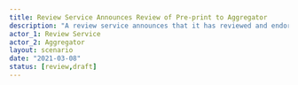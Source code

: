 ```yaml
---
title: Review Service Announces Review of Pre-print to Aggregator
description: "A review service announces that it has reviewed and endorsed a pre-print to a 'downstream' aggregation service."
actor_1: Review Service
actor_2: Aggregator
layout: scenario
date: "2021-03-08"
status: [review,draft]
---
```


